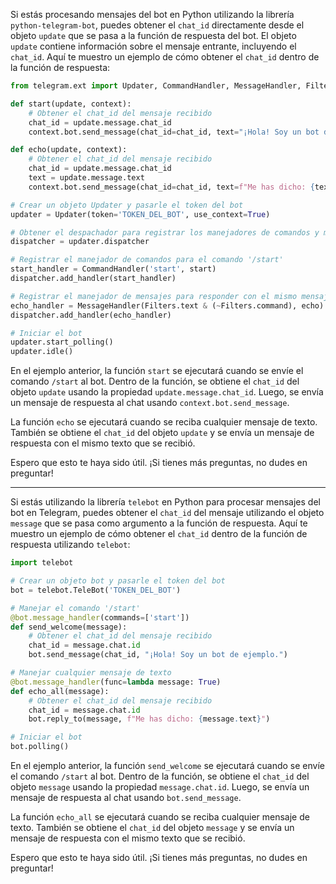 Si estás procesando mensajes del bot en Python utilizando la librería `python-telegram-bot`, puedes obtener el `chat_id` directamente desde el objeto `update` que se pasa a la función de respuesta del bot. El objeto `update` contiene información sobre el mensaje entrante, incluyendo el `chat_id`. Aquí te muestro un ejemplo de cómo obtener el `chat_id` dentro de la función de respuesta:

```python
from telegram.ext import Updater, CommandHandler, MessageHandler, Filters

def start(update, context):
    # Obtener el chat_id del mensaje recibido
    chat_id = update.message.chat_id
    context.bot.send_message(chat_id=chat_id, text="¡Hola! Soy un bot de ejemplo.")

def echo(update, context):
    # Obtener el chat_id del mensaje recibido
    chat_id = update.message.chat_id
    text = update.message.text
    context.bot.send_message(chat_id=chat_id, text=f"Me has dicho: {text}")

# Crear un objeto Updater y pasarle el token del bot
updater = Updater(token='TOKEN_DEL_BOT', use_context=True)

# Obtener el despachador para registrar los manejadores de comandos y mensajes
dispatcher = updater.dispatcher

# Registrar el manejador de comandos para el comando '/start'
start_handler = CommandHandler('start', start)
dispatcher.add_handler(start_handler)

# Registrar el manejador de mensajes para responder con el mismo mensaje recibido
echo_handler = MessageHandler(Filters.text & (~Filters.command), echo)
dispatcher.add_handler(echo_handler)

# Iniciar el bot
updater.start_polling()
updater.idle()
```

En el ejemplo anterior, la función `start` se ejecutará cuando se envíe el comando `/start` al bot. Dentro de la función, se obtiene el `chat_id` del objeto `update` usando la propiedad `update.message.chat_id`. Luego, se envía un mensaje de respuesta al chat usando `context.bot.send_message`.

La función `echo` se ejecutará cuando se reciba cualquier mensaje de texto. También se obtiene el `chat_id` del objeto `update` y se envía un mensaje de respuesta con el mismo texto que se recibió.

Espero que esto te haya sido útil. ¡Si tienes más preguntas, no dudes en preguntar!


---

Si estás utilizando la librería `telebot` en Python para procesar mensajes del bot en Telegram, puedes obtener el `chat_id` del mensaje utilizando el objeto `message` que se pasa como argumento a la función de respuesta. Aquí te muestro un ejemplo de cómo obtener el `chat_id` dentro de la función de respuesta utilizando `telebot`:

```python
import telebot

# Crear un objeto bot y pasarle el token del bot
bot = telebot.TeleBot('TOKEN_DEL_BOT')

# Manejar el comando '/start'
@bot.message_handler(commands=['start'])
def send_welcome(message):
    # Obtener el chat_id del mensaje recibido
    chat_id = message.chat.id
    bot.send_message(chat_id, "¡Hola! Soy un bot de ejemplo.")

# Manejar cualquier mensaje de texto
@bot.message_handler(func=lambda message: True)
def echo_all(message):
    # Obtener el chat_id del mensaje recibido
    chat_id = message.chat.id
    bot.reply_to(message, f"Me has dicho: {message.text}")

# Iniciar el bot
bot.polling()
```

En el ejemplo anterior, la función `send_welcome` se ejecutará cuando se envíe el comando `/start` al bot. Dentro de la función, se obtiene el `chat_id` del objeto `message` usando la propiedad `message.chat.id`. Luego, se envía un mensaje de respuesta al chat usando `bot.send_message`.

La función `echo_all` se ejecutará cuando se reciba cualquier mensaje de texto. También se obtiene el `chat_id` del objeto `message` y se envía un mensaje de respuesta con el mismo texto que se recibió.

Espero que esto te haya sido útil. ¡Si tienes más preguntas, no dudes en preguntar!